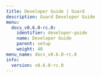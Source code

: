 ```yaml
---
title: Developer Guide | Guard
description: Guard Developer Guide
menu:
  docs_v0.6.0-rc.0:
    identifier: developer-guide
    name: Developer Guide
    parent: setup
    weight: 40
menu_name: docs_v0.6.0-rc.0
info:
  version: v0.6.0-rc.0
---
```


